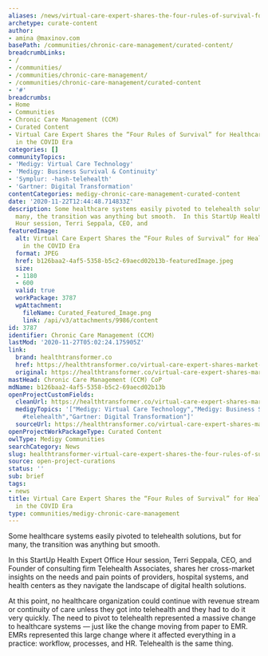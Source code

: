 ```yaml
---
aliases: /news/virtual-care-expert-shares-the-four-rules-of-survival-for-healthcare-providers-in-the-covid-era
archetype: curate-content
author:
- amina @maxinov.com
basePath: /communities/chronic-care-management/curated-content/
breadcrumbLinks:
- /
- /communities/
- /communities/chronic-care-management/
- /communities/chronic-care-management/curated-content
- '#'
breadcrumbs:
- Home
- Communities
- Chronic Care Management (CCM)
- Curated Content
- Virtual Care Expert Shares the “Four Rules of Survival” for Healthcare Providers
  in the COVID Era
categories: []
communityTopics:
- 'Medigy: Virtual Care Technology'
- 'Medigy: Business Survival & Continuity'
- 'Symplur: -hash-telehealth'
- 'Gartner: Digital Transformation'
contentCategories: medigy-chronic-care-management-curated-content
date: '2020-11-22T12:44:48.714833Z'
description: Some healthcare systems easily pivoted to telehealth solutions, but for
  many, the transition was anything but smooth.  In this StartUp Health Expert Office
  Hour session, Terri Seppala, CEO, and
featuredImage:
  alt: Virtual Care Expert Shares the “Four Rules of Survival” for Healthcare Providers
    in the COVID Era
  format: JPEG
  href: b126baa2-4af5-5358-b5c2-69aecd02b13b-featuredImage.jpeg
  size:
  - 1180
  - 600
  valid: true
  workPackage: 3787
  wpAttachment:
    fileName: Curated_Featured_Image.png
    link: /api/v3/attachments/9986/content
id: 3787
identifier: Chronic Care Management (CCM)
lastMod: '2020-11-27T05:02:24.175905Z'
link:
  brand: healthtransformer.co
  href: https://healthtransformer.co/virtual-care-expert-shares-market-trends-in-telemedicine-in-the-covid-era-881ebefe9ba7?gi=b1ad1ddd454d
  original: https://healthtransformer.co/virtual-care-expert-shares-market-trends-in-telemedicine-in-the-covid-era-881ebefe9ba7
mastHead: Chronic Care Management (CCM) CoP
mdName: b126baa2-4af5-5358-b5c2-69aecd02b13b
openProjectCustomFields:
  cleanUrl: https://healthtransformer.co/virtual-care-expert-shares-market-trends-in-telemedicine-in-the-covid-era-881ebefe9ba7?gi=b1ad1ddd454d
  medigyTopics: '["Medigy: Virtual Care Technology","Medigy: Business Survival & Continuity","Symplur:
    #telehealth","Gartner: Digital Transformation"]'
  sourceUrl: https://healthtransformer.co/virtual-care-expert-shares-market-trends-in-telemedicine-in-the-covid-era-881ebefe9ba7
openProjectWorkPackageType: Curated Content
owlType: Medigy Communities
searchCategory: News
slug: healthtransformer-virtual-care-expert-shares-the-four-rules-of-survival-for-healthcare-providers-in-the-covid-era
source: open-project-curations
status: ''
sub: brief
tags:
- news
title: Virtual Care Expert Shares the “Four Rules of Survival” for Healthcare Providers
  in the COVID Era
type: communities/medigy-chronic-care-management
---
```


Some healthcare systems easily pivoted to telehealth solutions, but for many, the transition was anything but smooth.

In this StartUp Health Expert Office Hour session, Terri Seppala, CEO, and Founder of consulting firm Telehealth Associates, shares her cross-market insights on the needs and pain points of providers, hospital systems, and health centers as they navigate the landscape of digital health solutions.

At this point, no healthcare organization could continue with revenue stream or continuity of care unless they got into telehealth and they had to do it very quickly. The need to pivot to telehealth represented a massive change to healthcare systems — just like the change moving from paper to EMR. EMRs represented this large change where it affected everything in a practice: workflow, processes, and HR. Telehealth is the same thing.